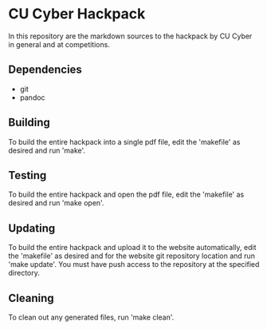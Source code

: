 CU Cyber Hackpack
=================

In this repository are the markdown sources to the hackpack by CU Cyber in general and at competitions.

## Dependencies

* git
* pandoc

## Building

To build the entire hackpack into a single pdf file, edit the 'makefile' as desired and run 'make'.

## Testing

To build the entire hackpack and open the pdf file, edit the 'makefile' as desired and run 'make open'.

## Updating

To build the entire hackpack and upload it to the website automatically, edit the 'makefile' as desired and for the website git repository location and run 'make update'. You must have push access to the repository at the specified directory.

## Cleaning

To clean out any generated files, run 'make clean'.
